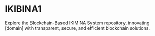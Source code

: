 # IKIBINA1
Explore the Blockchain-Based IKIMINA System repository, innovating [domain] with transparent, secure, and efficient blockchain solutions.
